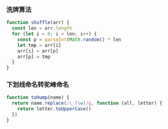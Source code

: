 ### 洗牌算法

```javascript
function shuffle(arr) {
  const len = arr.length
  for (let i = 0; i < len; i++) {
    const p = parseInt(Math.random() * len
    let tmp = arr[i]
    arr[i] = arr[p]
    arr[p] = tmp
  }
}
```

### 下划线命名转驼峰命名

```javascript
function toHump(name) {
  return name.replace(/\_(\w)/g, function (all, letter) {
    return letter.toUpperCase()
  })
}
```
